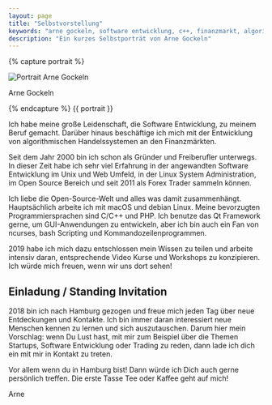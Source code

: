 ```yaml
---
layout: page
title: "Selbstvorstellung"
keywords: "arne gockeln, software entwicklung, c++, finanzmarkt, algorithmisch"
description: "Ein kurzes Selbstporträt von Arne Gockeln"
---
```

{% capture portrait %}
<div class="wp-caption alignright">
    <img src="{{ site.url }}/assets/images/arne_gockeln_portrait.jpg" alt="Portrait Arne Gockeln"/>
    <p class="wp-caption-text">Arne Gockeln</p>
</div>
{% endcapture %}
{{ portrait }}

Ich habe meine große Leidenschaft, die Software Entwicklung, zu meinem Beruf gemacht. Darüber hinaus beschäftige ich mich mit der Entwicklung von algorithmischen Handelssystemen an den Finanzmärkten.

Seit dem Jahr 2000 bin ich schon als Gründer und Freiberufler unterwegs. In dieser Zeit habe ich sehr viel Erfahrung in der angewandten Software Entwicklung im Unix und Web Umfeld, in der Linux System Administration, im Open Source Bereich und seit 2011 als Forex Trader sammeln können.

Ich liebe die Open-Source-Welt und alles was damit zusammenhängt. Hauptsächlich arbeite ich mit macOS und debian Linux. Meine bevorzugten Programmiersprachen sind C/C++ und PHP. Ich benutze das Qt Framework gerne, um GUI-Anwendungen zu entwickeln, aber ich bin auch ein Fan von ncurses, bash Scripting und Kommandozeilenprogrammen. 

2019 habe ich mich dazu entschlossen mein Wissen zu teilen und arbeite intensiv daran, entsprechende Video Kurse und Workshops zu konzipieren. Ich würde mich freuen, wenn wir uns dort sehen!

## Einladung / Standing Invitation

2018 bin ich nach Hamburg gezogen und freue mich jeden Tag über neue Entdeckungen und Kontakte. Ich bin immer daran interessiert neue Menschen kennen zu lernen und sich auszutauschen. Darum hier mein Vorschlag: wenn Du Lust hast, mit mir zum Beispiel über die Themen Startups, Software Entwicklung oder Trading zu reden, dann lade ich dich ein mit mir in Kontakt zu treten.

Vor allem wenn du in Hamburg bist! Dann würde ich Dich auch gerne persönlich treffen. Die erste Tasse Tee oder Kaffee geht auf mich!

Arne
